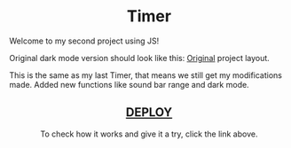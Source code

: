 <div align="center">
  <h1>Timer</h1>
</div>

Welcome to my second project using JS!

Original dark mode version should look like this: [Original]([https://www.figma.com/file/Pw8yMsK7HFkD6aISZt6gPA/Stage-05---Focus-Timer-2.0/duplicate?node-id=0%3A1](https://www.figma.com/file/nlJJAVuGDc1tnDKqUW4FJA/Stage-05---Dark-Mode-FocusTimer/duplicate)) project layout.

This is the same as my last Timer, that means we still get my modifications made. Added new functions like sound bar range and dark mode.

<div align="center">
  
<a href="https://henriquekishida.github.io/Timer-with-Dark-Mode/"> <h2> DEPLOY </h2></a>
  
To check how it works and give it a try, click the link above.
</div>

